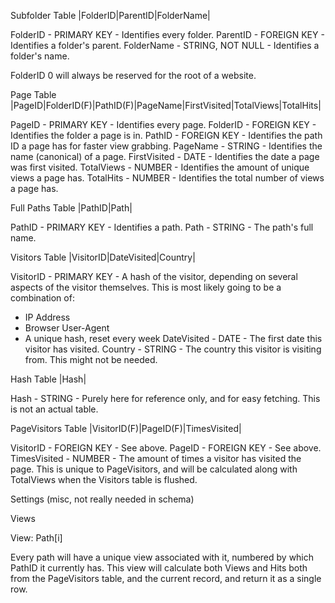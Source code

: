 Subfolder Table
|FolderID|ParentID|FolderName|

FolderID - PRIMARY KEY - Identifies every folder.
ParentID - FOREIGN KEY - Identifies a folder's parent.
FolderName - STRING, NOT NULL - Identifies a folder's name.

FolderID 0 will always be reserved for the root of a website.

Page Table
|PageID|FolderID(F)|PathID(F)|PageName|FirstVisited|TotalViews|TotalHits|

PageID - PRIMARY KEY - Identifies every page.
FolderID - FOREIGN KEY - Identifies the folder a page is in.
PathID - FOREIGN KEY - Identifies the path ID a page has for faster view
grabbing.
PageName - STRING - Identifies the name (canonical) of a page.
FirstVisited - DATE - Identifies the date a page was first visited.
TotalViews - NUMBER - Identifies the amount of unique views a page has.
TotalHits - NUMBER - Identifies the total number of views a page has.

Full Paths Table
|PathID|Path|

PathID - PRIMARY KEY - Identifies a path.
Path - STRING - The path's full name.

Visitors Table
|VisitorID|DateVisited|Country|

VisitorID - PRIMARY KEY - A hash of the visitor, depending on several aspects of
the visitor themselves. This is most likely going to be a combination of:
- IP Address
- Browser User-Agent
- A unique hash, reset every week
DateVisited - DATE - The first date this visitor has visited.
Country - STRING - The country this visitor is visiting from. This might not be
needed.

Hash Table
|Hash|

Hash - STRING - Purely here for reference only, and for easy fetching. This is
not an actual table.

PageVisitors Table
|VisitorID(F)|PageID(F)|TimesVisited|

VisitorID - FOREIGN KEY - See above.
PageID - FOREIGN KEY - See above.
TimesVisited - NUMBER - The amount of times a visitor has visited the page. This
is unique to PageVisitors, and will be calculated along with TotalViews when the
Visitors table is flushed.

Settings (misc, not really needed in schema)

Views

View: Path[i]

Every path will have a unique view associated with it, numbered by which PathID
it currently has. This view will calculate both Views and Hits both from the
PageVisitors table, and the current record, and return it as a single row.
